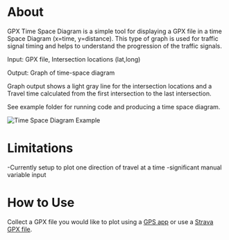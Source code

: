 # About
GPX Time Space Diagram is a simple tool for displaying a GPX file in a time Space Diagram (x=time, y=distance). This type of graph is used for traffic signal timing and helps to understand the progression of the traffic signals.


Input: GPX file, Intersection locations (lat,long)

Output: Graph of time-space diagram

Graph output shows a light gray line for the intersection locations and a Travel time calculated from the first intersection to the last intersection.

See example folder for running code and producing a time space diagram.


![Time Space Diagram Example](https://github.com/swerty24/GPX-TimeSpace-Diagram/blob/master/Python/Example/Output/Red%20Hill%20Road-WB-PM-1.png?raw=true)


# Limitations
-Currently setup to plot one direction of travel at a time
-significant manual variable input


# How to Use
Collect a GPX file you would like to plot using a [GPS app](https://play.google.com/store/apps/details?id=eu.basicairdata.graziano.gpslogger&hl=en_US&gl=US) or use a [Strava GPX file](https://support.strava.com/hc/en-us/articles/216918447-Downloading-a-GPX-route-from-another-athlete-s-activity-Premium-).


